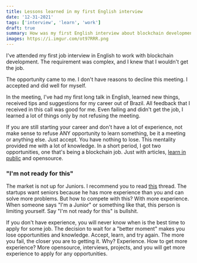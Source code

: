 ```yaml
---
title: Lessons learned in my first English interview
date: '12-31-2021'
tags: ['interview', 'learn', 'work']
draft: true
summary: How was my first English interview about blockchain development work
images: https://i.imgur.com/ot97RRR.png
---
```


I've attended my first job interview in English to work with blockchain development. The requirement was complex, and I knew that I wouldn't get the job.

The opportunity came to me. I don't have reasons to decline this meeting. I accepted and did well for myself.

In the meeting, I've had my first long talk in English, learned new things, received tips and suggestions for my career out of Brazil. All feedback that I received in this call was good for me. Even failing and didn't get the job, I learned a lot of things only by not refusing the meeting.

If you are still starting your career and don't have a lot of experience, not make sense to refuse ANY opportunity to learn something, be it a meeting or anything else. Just accept. You have nothing to lose. This mentality provided me with a lot of knowledge. In a short period, I got two opportunities, one that's being a blockchain job. Just with articles, [learn in public](https://www.swyx.io/learn-in-public/) and opensource.

### "I'm not ready for this"

The market is not up for Juniors. I recommend you to read [this](https://twitter.com/GergelyOrosz/status/1476856174230315025) thread. The startups want seniors because he has more experience than you and can solve more problems. But how to compete with this? With more experience. When someone says "I'm a Junior" or something like that, this person is limiting yourself. Say "I'm not ready for this" is bullshit.

If you don't have experience, you will never know when is the best time to apply for some job. The decision to wait for a "better moment" makes you lose opportunities and knowledge. Accept, learn, and try again. The more you fail, the closer you are to getting it. Why? Experience. How to get more experience? More opensource, interviews, projects, and you will get more experience to apply for any opportunities.
